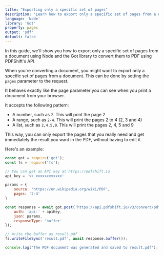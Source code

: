 ```yaml
---
title: "Exporting only a specific set of pages"
description: "Learn how to export only a specific set of pages from a document using Node and the Got library. This guide offers detailed steps with code samples in Node and the Got library, highlighting how you can export only a specific set of pages from a document using PDFShift's API."
language: 'Node'
library: 'Got'
property: pages
output: 'pdf'
default: false
---
```


In this guide, we'll show you how to export only a specific set of pages from a document using Node and the Got library to convert them to PDF using PDFShift's API.

When you're converting a document, you might want to export only a specific set of pages from a document. This can be done by setting the `pages` parameter to the request.

It behaves exactly like the page parameter you can see when you print a document from your browser.

It accepts the following pattern:

 * A number, such as `2`. This will print the page 2
 * A range, such as `2-4`. This will print the pages 2 to 4 (2, 3 and 4)
 * A list, such as `2,4,5,9`. This will print the pages 2, 4, 5 and 9


This way, you can only export the pages that you really need and get immediately the result you want in the PDF, without having to edit it.

Here's an example:

```javascript
const got = require('got');
const fs = require('fs');

// You can get an API key at https://pdfshift.io
api_key = 'sk_xxxxxxxxxxxx'

params = {
    source: 'https://en.wikipedia.org/wiki/PDF',
    pages: '2-4'
}

const response = await got.post('https://api.pdfshift.io/v3/convert/pdf', {
    auth: 'api:' + apiKey,
    json: params,
    responseType: 'buffer'
});

// Write the buffer as result.pdf
fs.writeFileSync('result.pdf', await response.buffer());

console.log('The PDF document was generated and saved to result.pdf');
```
